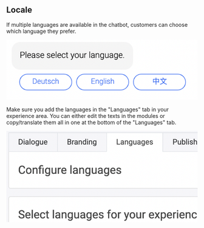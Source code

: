 ## Locale

If multiple languages are available in the chatbot, customers can choose which language they prefer.

![locale_languages_example_demo](locale_languages_example.png)


Make sure you add the languages in the "Languages" tab in your experience area. You can either edit the texts in the modules or copy/translate them all in one at the bottom of the "Languages" tab.

![locale_languages_tab_demo](locale_languages_tab.png)
